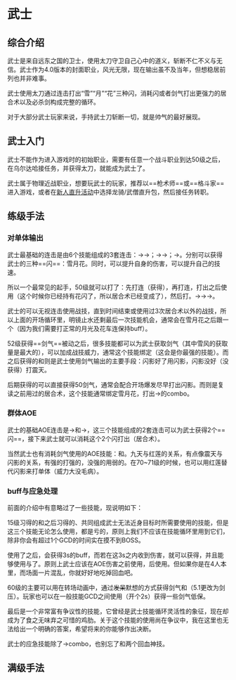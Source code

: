 # 武士
<FloatTOC />

## 综合介绍

武士是来自远东之国的卫士，使用太刀守卫自己心中的道义，斩断不仁不义与无信。武士作为4.0版本的封面职业，风光无限，现在输出虽不及当年，但想稳居前列也并非难事。

武士使用太刀通过连击打出“雪”“月”“花”三种闪，消耗闪或者剑气打出更强力的居合术以及必杀剑构成完整的循环。

对于大部分武士玩家来说，手持武士刀斩断一切，就是帅气的最好展现。

## 武士入门

武士不能作为进入游戏时的初始职业，需要有任意一个战斗职业到达50级之后，在乌尔达哈接任务<quest name="武士之路" />，并获得太刀，就能成为武士了。

武士属于物理近战职业，想要玩武士的玩家，推荐以==枪术师==或==格斗家==进入游戏，或者在[新人直升活动](/before/pay.md#萌新招待领多重福利)中选择龙骑/武僧直升包，然后接任务<quest name="武士之路" />转职。

## 练级手法

### 对单体输出

武士最基础的连击是由6个技能组成的3套连击：<Action name="刃风" />→<Action name="阵风" />→<Action name="月光" />；<Action name="刃风" />→<Action name="士风" />→<Action name="花车" />；<Action name="刃风" />→<Action name="雪风" />。分别可以获得武士的三种==闪==：雪月花。同时，<Status :id="1298" name="阵风" />可以提升自身的伤害，<Status :id="1299" name="士风" />可以提升自己的技速。

所以一个最常见的起手，50级就可以打了：先打<Action name="花车" />连（获得<Status :id="1299" name="士风" />），再打<Action name="月光" />连，打出<Status :id="1298" name="阵风" />之后使用<Action name="居合术" />（这个时候你已经持有花闪了，所以居合术已经变成了<Action name="彼岸花" />），然后打<Action name="月光" />。<Action name="明镜止水" />→<Action name="雪风" />→<Action name="花车" />→<Action name="纷乱雪月花" />。

武士的<Action name="明镜止水" />可以无视连击使用战技，直到时间结束或使用过3次居合术以外的战技，所以上面的开场循环里，明镜止水还剩最后一次技能机会，通常会在雪月花之后跟一个<Action name="雪风" />（因为我们需要打正常的月光及花车连保持buff）。

52级获得==剑气==被动之后，很多技能都可以为武士获取剑气（其中雪风的获取量是最大的），<Action name="必杀剑·回天" />可以加成战技威力，通常这个技能绑定<Action name="彼岸花" />（这会是你最强的技能）。而之后获得的<Action name="必杀剑·震天" />和<Action name="必杀剑·闪影" />则是武士使用剑气输出的主要手段：闪影好了用闪影，闪影没好（没获得）打震天。

后期获得的<Action name="意气冲天" />可以直接获得50剑气，通常会配合开场爆发尽早打出闪影。而<Action name="燕回返" />则是复读之前用过的居合术，这个技能通常绑定<Action name="纷乱雪月花">雪月花</Action>，打出<Action name="纷乱雪月花" />→<Action name="回返雪月花" />的combo。

### 群体AOE

武士的基础AOE连击是<Action name="风雅" />→<Action name="满月" />和<Action name="风雅" />→<Action name="樱花" />，这三个技能组成的2套连击可以为武士获得2个==闪==，接下来武士就可以消耗这个2个闪打出<Action name="天下五剑" />（居合术）。

当然武士也有消耗剑气使用的AOE技能：<Action name="必杀剑·九天" />和<Action name="必杀剑·红莲" />。九天与红莲的关系，有点像震天与闪影的关系，有强的打强的，没强的用弱的。在70~71级的时候，也可以用红莲替代闪影来打单体（威力大没毛病）。

### buff与应急处理

前面的介绍中有意略过了一些技能，现说明如下：

15级习得的<Action name="燕飞" />和之后习得的<Action name="必杀剑·晓天" />、<Action name="必杀剑·夜天" />共同组成武士无法近身目标时所需要使用的技能，但是这三个技能无论怎么使用，都是亏的，原则上我们不应该在技能循环里用到它们，除非你会有超过1个GCD的时间实在摸不到BOSS。

使用了<Action name="心眼" />之后，会获得3s的<Status :id="1232" name="心眼" />buff，而若在这3s之内收到伤害，就可以获得<Status :id="1252" name="开眼" />，并且能够使用<Action name="慈眼" />与<Action name="必杀剑·星眼" />了。原则上武士应该在AOE伤害之前使用<Action name="心眼" />，<Status :id="1252" name="开眼" />后使用<Action name="必杀剑·星眼" />。但如果你是在4人本里，而场面一片混乱，你就好好地吃掉<Action name="慈眼" />回血吧。

60级的<Action name="默想" />主要可以用在转场动画中，通过~~发呆~~默想的方式获得剑气和<Status :id="1865" name="默想深度"  :stack="4" />（5.1更改为剑压）。玩家也可以在一般技能GCD之间使用（开个2s）获得一些剑气低保。

最后<Action name="叶隐" />是一个非常富有争议性的技能，它曾经是武士技能循环灵活性的象征，现在却成为了食之无味弃之可惜的鸡肋。关于这个技能的使用尚在争议中，我在这里也无法给出一个明确的答案，希望将来的你能够作出决断。

武士的应急技能除了<Action name="心眼" />→<Action name="慈眼" />combo，也别忘了<Action name="内丹" />和<Action name="浴血" />两个回血神技。

## 满级手法

<UnderConstruction />